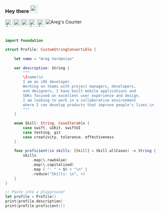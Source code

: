 ### Hey there <img src="https://media.giphy.com/media/hvRJCLFzcasrR4ia7z/giphy.gif" width="25px">

<a href="https://career.habr.com/aregv">
  <img align="left" alt="Areg's Habr" width="24px" src="https://cdn.icon-icons.com/icons2/2389/PNG/512/habr_logo_icon_145210.png" />
</a>
<a href="https://twitter.com/aregvardani">
  <img align="left" alt="Areg's | Twitter" width="22px" src="https://raw.githubusercontent.com/peterthehan/peterthehan/master/assets/twitter.svg" />
</a>
<a href="https://www.linkedin.com/in/areg-vardanian/">
  <img align="left" alt="Areg's LinkedIN" width="22px" src="https://raw.githubusercontent.com/peterthehan/peterthehan/master/assets/linkedin.svg" />
</a>
<a href="https://open.spotify.com/playlist/2L0AQS408a0bGKsYDEWsBx?si=1bb340613a3446e3">
  <img align="left" alt="Areg's Spotify" width="24px" src="https://www.freeiconspng.com/uploads/spotify-icon-0.png" />
</a>
<a href="mailto:aregvarda@gmail.com?">
  <img align="left" alt="Areg's Gmail" width="24px" src="https://img.icons8.com/color/50/000000/gmail-new.png" />
</a>
<a href="https://github.com/aregvarda">
  <img align="left" alt="Areg's Counter" src="https://visitor-badge.glitch.me/badge?page_id=aregvarda.aregvarda" />
</a>

<br>
<br>

```swift

import Foundation

struct Profile: CustomStringConvertible {
    
    let name = "Areg Vardanian"
    
    var description: String {
        """
        \(name)\n
        I am an iOS developer.
        Working on teams with project managers, developers, 
        and designers, I have built mobile applications and 
        SDKs focused on excellent user experience and design.
        I am looking to work in a collaborative environment 
        where I can develop products that improve people's lives.\n
        """
    }
    
    enum Skill: String, CaseIterable {
        case swift, uIKit, swiftUI
        case testing, git
        case creativity, tolerance, effectiveness
    }
    
    func proficient(in skills: [Skill] = Skill.allCases) -> String {
        skills
            .map(\.rawValue)
            .map(\.capitalized)
            .map { "- " + $0 + "\n" }
            .reduce("Skills: \n", +)
    }
}

// Paste into a playground!
let profile = Profile()
print(profile.description)
print(profile.proficient())

```

